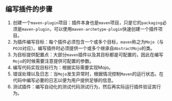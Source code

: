 ## 编写插件的步骤

1. 创建一个`maven-plugin`项目：插件本身也是`maven`项目，只是它的`packaging`必须是`maven-plugin`，可以使用`maven-archetype-plugin`快速创建一个插件项目。
2. 为插件编写目标：每个插件必须包含一个或多个目标，`maven`称之为`Mojo`（与`POJO`对应）。编写插件时必须提供一个或多个继承自`AbstractMojo`的类。
3. 为目标提供配置点：大部分`maven`插件以及其目标都是可配置的，因此在编写`Mojo`的时候需要注意提供可配置的参数。
4. 编写代码实现目标行为：根据实际需要实现Mojo。
5. 错误处理以及日志：当`Mojo`发生异常时，根据情况控制`Maven`的运行状态。在代码中编写必要的日志以便为用户提供足够的信息。
6. 测试插件：编写自动化的测试代码测试行为，然后再实际运行插件验证其行为。
